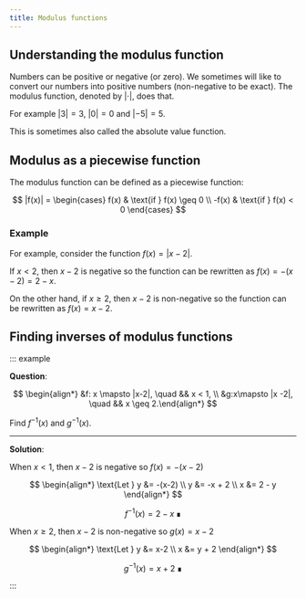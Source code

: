 ```yaml
---
title: Modulus functions
---
```


## Understanding the modulus function

Numbers can be positive or negative (or zero). We sometimes will
like to convert our numbers into positive numbers (non-negative to be exact). The modulus
function, denoted by $\lvert \cdot \rvert$, does that.

For example $|3|=3$, $|0|=0$ and $|-5|=5$.

This is sometimes also called the absolute value function.

## Modulus as a piecewise function

The modulus function can be defined as a piecewise function:

$$ |f(x)| = \begin{cases} f(x) & \text{if } f(x) \geq 0 \\ -f(x) & \text{if } f(x) < 0 \end{cases} $$

### Example

For example, consider the function $f(x) = |x-2|$.

If $x < 2$, then $x-2$ is negative so
the function can be rewritten as $f(x) = -(x-2) = 2-x$.

On the other hand, if $x \geq 2$, then $x-2$ is non-negative so
the function can be rewritten as $f(x) = x-2$.

## Finding inverses of modulus functions

<!-- prettier-ignore-start -->

::: example

**Question**:

$$ \begin{align*} &f: x \mapsto |x-2|, \quad && x < 1, \\ &g:x\mapsto |x -2|, \quad && x \geq 2.\end{align*} $$

Find $f^{-1}(x)$ and $g^{-1}(x)$.

---

**Solution**:

When $x<1$, then $x-2$ is negative so $f(x)=-(x-2)$

$$
\begin{align*}
\text{Let } y &= -(x-2)
\\ y &= -x + 2
\\ x &= 2 - y
\end{align*}
$$

$$ f^{-1}(x) = 2-x \; \QED $$

When $x \geq 2$, then $x-2$ is non-negative so $g(x)=x-2$

$$
\begin{align*}
\text{Let } y &= x-2
\\ x &= y + 2
\end{align*}
$$

$$ g^{-1}(x) = x+2 \; \QED $$

:::
<!-- prettier-ignore-end -->
